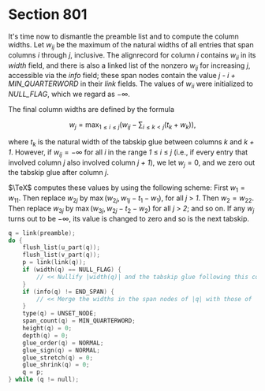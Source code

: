# Section 801

It's time now to dismantle the preamble list and to compute the column widths.
Let $w_{ij}$ be the maximum of the natural widths of all entries that span columns *i* through *j*, inclusive.
The alignrecord for column&nbsp;*i* contains $w_{ii}$ in its *width* field, and there is also a linked list of the nonzero $w_{ij}$ for increasing *j*, accessible via the *info* field;
these span nodes contain the value *j - i + MIN_QUARTERWORD* in their *link* fields.
The values of $w_{ii}$ were initialized to *NULL_FLAG*, which we regard as $-\infty$.

The final column widths are defined by the formula

$$
w_j = \max_{1 \leq i\leq j}\biggl( w_{ij} - \sum_{i\leq k<j}(t_k + w_k)\biggr),
$$

where $t_k$ is the natural width of the tabskip glue between columns *k* and&nbsp;*k + 1*.
However, if $w_{ij} = -\infty$ for all *i* in the range *1* $\leq$ *i* $\leq$ *j* (i.e., if every entry that involved column&nbsp;*j* also involved column&nbsp;*j + 1*), we let $w_j = 0$, and we zero out the tabskip glue after column&nbsp;*j*.

$\TeX$ computes these values by using the following scheme:
First $w_1 = w_{11}$.
Then replace $w_{2j}$ by $\max(w_{2j},w_{1j} - t_1 - w_1)$, for all *j* $>$ *1*.
Then $w_2 = w_{22}$.
Then replace $w_{3j}$ by $\max(w_{3j},w_{2j} - t_2 - w_2)$ for all *j* $>$ *2*; and so on.
If any $w_j$ turns out to be $-\infty$, its value is changed to zero and so is the next tabskip.

```c << Go through the preamble list, determining the column widths and changing the alignrecords to dummy unset boxes >>=
q = link(preamble);
do {
    flush_list(u_part(q));
    flush_list(v_part(q));
    p = link(link(q));
    if (width(q) == NULL_FLAG) {
        // << Nullify |width(q)| and the tabskip glue following this column >>
    }
    if (info(q) != END_SPAN) {
        // << Merge the widths in the span nodes of |q| with those of |p|, destroying the span nodes of |q| >>
    }
    type(q) = UNSET_NODE;
    span_count(q) = MIN_QUARTERWORD;
    height(q) = 0;
    depth(q) = 0;
    glue_order(q) = NORMAL;
    glue_sign(q) = NORMAL;
    glue_stretch(q) = 0;
    glue_shrink(q) = 0;
    q = p;
} while (q != null);
```
